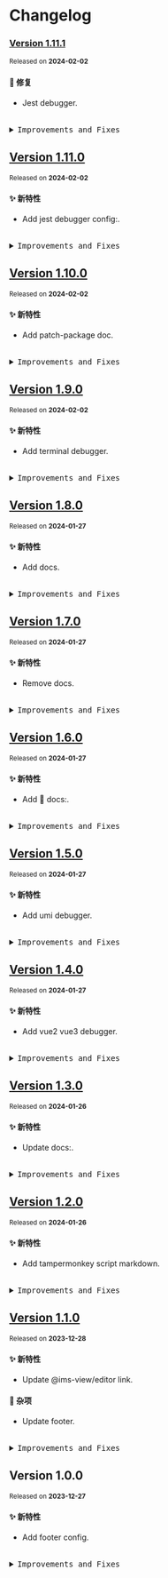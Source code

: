 # Changelog

### [Version&nbsp;1.11.1](https://github.com/eternallycyf/ims-template-config/compare/v1.11.0...v1.11.1)

<sup>Released on **2024-02-02**</sup>

#### 🐛 修复

- Jest debugger.

<br/>

<details>
<summary><kbd>Improvements and Fixes</kbd></summary>

#### What's fixed

- Jest debugger ([99a74ba](https://github.com/eternallycyf/ims-template-config/commit/99a74ba))

</details>

## [Version&nbsp;1.11.0](https://github.com/eternallycyf/ims-template-config/compare/v1.10.0...v1.11.0)

<sup>Released on **2024-02-02**</sup>

#### ✨ 新特性

- Add jest debugger config:.

<br/>

<details>
<summary><kbd>Improvements and Fixes</kbd></summary>

#### What's improved

- Add jest debugger config: ([61cfcd4](https://github.com/eternallycyf/ims-template-config/commit/61cfcd4))

</details>

## [Version&nbsp;1.10.0](https://github.com/eternallycyf/ims-template-config/compare/v1.9.0...v1.10.0)

<sup>Released on **2024-02-02**</sup>

#### ✨ 新特性

- Add patch-package doc.

<br/>

<details>
<summary><kbd>Improvements and Fixes</kbd></summary>

#### What's improved

- Add patch-package doc ([0dbe367](https://github.com/eternallycyf/ims-template-config/commit/0dbe367))

</details>

## [Version&nbsp;1.9.0](https://github.com/eternallycyf/ims-template-config/compare/v1.8.0...v1.9.0)

<sup>Released on **2024-02-02**</sup>

#### ✨ 新特性

- Add terminal debugger.

<br/>

<details>
<summary><kbd>Improvements and Fixes</kbd></summary>

#### What's improved

- Add terminal debugger ([a65c460](https://github.com/eternallycyf/ims-template-config/commit/a65c460))

</details>

## [Version&nbsp;1.8.0](https://github.com/eternallycyf/ims-template-config/compare/v1.7.0...v1.8.0)

<sup>Released on **2024-01-27**</sup>

#### ✨ 新特性

- Add docs.

<br/>

<details>
<summary><kbd>Improvements and Fixes</kbd></summary>

#### What's improved

- Add docs ([2d3b792](https://github.com/eternallycyf/ims-template-config/commit/2d3b792))

</details>

## [Version&nbsp;1.7.0](https://github.com/eternallycyf/ims-template-config/compare/v1.6.0...v1.7.0)

<sup>Released on **2024-01-27**</sup>

#### ✨ 新特性

- Remove docs.

<br/>

<details>
<summary><kbd>Improvements and Fixes</kbd></summary>

#### What's improved

- Remove docs ([d8ceb31](https://github.com/eternallycyf/ims-template-config/commit/d8ceb31))

</details>

## [Version&nbsp;1.6.0](https://github.com/eternallycyf/ims-template-config/compare/v1.5.0...v1.6.0)

<sup>Released on **2024-01-27**</sup>

#### ✨ 新特性

- Add 📝 docs:.

<br/>

<details>
<summary><kbd>Improvements and Fixes</kbd></summary>

#### What's improved

- Add 📝 docs: ([a791588](https://github.com/eternallycyf/ims-template-config/commit/a791588))

</details>

## [Version&nbsp;1.5.0](https://github.com/eternallycyf/ims-template-config/compare/v1.4.0...v1.5.0)

<sup>Released on **2024-01-27**</sup>

#### ✨ 新特性

- Add umi debugger.

<br/>

<details>
<summary><kbd>Improvements and Fixes</kbd></summary>

#### What's improved

- Add umi debugger ([99f656f](https://github.com/eternallycyf/ims-template-config/commit/99f656f))

</details>

## [Version&nbsp;1.4.0](https://github.com/eternallycyf/ims-template-config/compare/v1.3.0...v1.4.0)

<sup>Released on **2024-01-27**</sup>

#### ✨ 新特性

- Add vue2 vue3 debugger.

<br/>

<details>
<summary><kbd>Improvements and Fixes</kbd></summary>

#### What's improved

- Add vue2 vue3 debugger ([5d60764](https://github.com/eternallycyf/ims-template-config/commit/5d60764))

</details>

## [Version&nbsp;1.3.0](https://github.com/eternallycyf/ims-template-config/compare/v1.2.0...v1.3.0)

<sup>Released on **2024-01-26**</sup>

#### ✨ 新特性

- Update docs:.

<br/>

<details>
<summary><kbd>Improvements and Fixes</kbd></summary>

#### What's improved

- Update docs: ([5cee3a5](https://github.com/eternallycyf/ims-template-config/commit/5cee3a5))

</details>

## [Version&nbsp;1.2.0](https://github.com/eternallycyf/ims-template-config/compare/v1.1.0...v1.2.0)

<sup>Released on **2024-01-26**</sup>

#### ✨ 新特性

- Add tampermonkey script markdown.

<br/>

<details>
<summary><kbd>Improvements and Fixes</kbd></summary>

#### What's improved

- Add tampermonkey script markdown ([5ea2bfa](https://github.com/eternallycyf/ims-template-config/commit/5ea2bfa))

</details>

## [Version&nbsp;1.1.0](https://github.com/eternallycyf/ims-template-config/compare/v1.0.0...v1.1.0)

<sup>Released on **2023-12-28**</sup>

#### ✨ 新特性

- Update @ims-view/editor link.

#### 🔖 杂项

- Update footer.

<br/>

<details>
<summary><kbd>Improvements and Fixes</kbd></summary>

#### What's improved

- Update @ims-view/editor link ([932cf54](https://github.com/eternallycyf/ims-template-config/commit/932cf54))

#### Chores

- Update footer ([9233692](https://github.com/eternallycyf/ims-template-config/commit/9233692))

</details>

## Version&nbsp;1.0.0

<sup>Released on **2023-12-27**</sup>

#### ✨ 新特性

- Add footer config.

<br/>

<details>
<summary><kbd>Improvements and Fixes</kbd></summary>

#### What's improved

- Add footer config ([4b20c7d](https://github.com/eternallycyf/ims-template-config/commit/4b20c7d))

</details>
